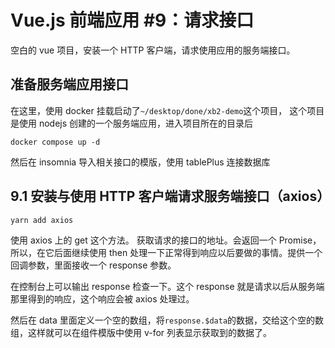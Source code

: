 # Vue.js 前端应用 #9：请求接口

空白的 vue 项目，安装一个 HTTP 客户端，请求使用应用的服务端接口。

## 准备服务端应用接口

在这里，使用 docker 挂载启动了`~/desktop/done/xb2-demo`这个项目，
这个项目是使用 nodejs 创建的一个服务端应用，进入项目所在的目录后

```
docker compose up -d
```

然后在 insomnia 导入相关接口的模版，使用 tablePlus 连接数据库

## 9.1 安装与使用 HTTP 客户端请求服务端接口（axios）

```
yarn add axios
```

使用 axios 上的 get 这个方法。 获取请求的接口的地址。会返回一个 Promise，所以，在它后面继续使用 then 处理一下正常得到响应以后要做的事情。提供一个回调参数，里面接收一个 response 参数。

在控制台上可以输出 response 检查一下。这个 response 就是请求以后从服务端那里得到的响应，这个响应会被 axios 处理过。

然后在 data 里面定义一个空的数组，将`response.$data`的数据，交给这个空的数组，这样就可以在组件模版中使用 v-for 列表显示获取到的数据了。
